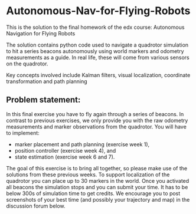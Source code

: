 # Autonomous-Nav-for-Flying-Robots
This is the solution to the final homework of the edx course: Autonomous Navigation for Flying Robots

The solution contains python code used to navigate a quadrotor simulation to hit a series beacons autonomously using world markers and odometry measurements as a guide. In real life, these will come from various sensors on the quadrotor.

Key concepts involved include Kalman filters, visual localization, coordinate transformation and path planning

## Problem statement:
In this final exercise you have to fly again through a series of beacons. In contrast to previous exercises, we only provide you with the raw odometry measurements and marker observations from the quadrotor. You will have to implement:
 - marker placement and path planning (exercise week 1),
 - position controller (exercise week 4), and
 - state estimation (exercise week 6 and 7).

The goal of this exercise is to bring all together, so please make use of the solutions from these previous weeks. To support localization of the quadrotor you can place up to 30 markers in the world. Once you activated all beacons the simulation stops and you can submit your time. It has to be below 300s of simulation time  to get credits. We encourage you to post screenshots of your best time (and possibly your trajectory and map) in the discussion forum below.
